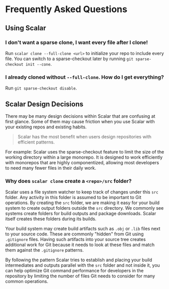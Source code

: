 Frequently Asked Questions
==========================

Using Scalar
------------

### I don't want a sparse clone, I want every file after I clone!

Run `scalar clone --full-clone <url>` to initialize your repo to include
every file. You can switch to a sparse-checkout later by running
`git sparse-checkout init --cone`.

### I already cloned without `--full-clone`. How do I get everything?

Run `git sparse-checkout disable`.

Scalar Design Decisions
-----------------------

There may be many design decisions within Scalar that are confusing at first
glance. Some of them may cause friction when you use Scalar with your existing
repos and existing habits.

> Scalar has the most benefit when users design repositories
> with efficient patterns.

For example: Scalar uses the sparse-checkout feature to limit the size of the
working directory within a large monorepo. It is designed to work efficiently
with monorepos that are highly componentized, allowing most developers to
need many fewer files in their daily work.

### Why does `scalar clone` create a `<repo>/src` folder?

Scalar uses a file system watcher to keep track of changes under this `src` folder.
Any activity in this folder is assumed to be important to Git operations. By
creating the `src` folder, we are making it easy for your build system to
create output folders outside the `src` directory. We commonly see systems
create folders for build outputs and package downloads. Scalar itself creates
these folders during its builds.

Your build system may create build artifacts such as `.obj` or `.lib` files
next to your source code. These are commonly "hidden" from Git using
`.gitignore` files. Having such artifacts into your source tree creates
additional work for Git because it needs to look at these files and match them
against the `.gitignore` patterns.

By following the pattern Scalar tries to establish and placing your build
intermediates and outputs parallel with the `src` folder and not inside it,
you can help optimize Git command performance for developers in the repository
by limiting the number of files Git needs to consider for many common
operations.
